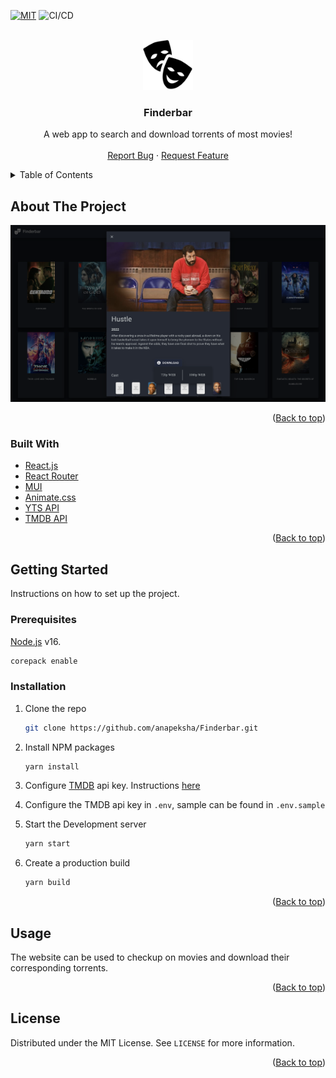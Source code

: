 <div id="top"></div>
<!--
*** Thanks for checking out the Best-README-Template. If you have a suggestion
*** that would make this better, please fork the repo and create a pull request
*** or simply open an issue with the tag "enhancement".
*** Don't forget to give the project a star!
*** Thanks again! Now go create something AMAZING! :D
-->

<!-- PROJECT SHIELDS -->
<!--
*** I'm using markdown "reference style" links for readability.
*** Reference links are enclosed in brackets [ ] instead of parentheses ( ).
*** See the bottom of this document for the declaration of the reference variables
*** for contributors-url, forks-url, etc. This is an optional, concise syntax you may use.
*** https://www.markdownguide.org/basic-syntax/#reference-style-links
-->

[![MIT][license-shield]][license-url]
![CI/CD](https://github.com/anapeksha/finderbar/workflows/build/badge.svg)

<!-- PROJECT LOGO -->
<br />
<div align="center">
  <a href="https://github.com/anapeksha/Finderbar">
    <img src="assets/logo.png" alt="Logo" width="80" height="80" style="object-fit:contain;">
  </a>

  <h3 align="center">Finderbar</h3>

  <p align="center">
    A web app to search and download torrents of most movies!
    <br />
    <br />
    <a href="https://github.com/anapeksha/Finderbar/issues">Report Bug</a>
    ·
    <a href="https://github.com/anapeksha/Finderbar/issues">Request Feature</a>
  </p>
</div>

<!-- TABLE OF CONTENTS -->
<details>
  <summary>Table of Contents</summary>
  <ol>
    <li>
      <a href="#about-the-project">About The Project</a>
      <ul>
        <li><a href="#built-with">Built With</a></li>
      </ul>
    </li>
    <li>
      <a href="#getting-started">Getting Started</a>
      <ul>
        <li><a href="#prerequisites">Prerequisites</a></li>
        <li><a href="#installation">Installation</a></li>
      </ul>
    </li>
    <li><a href="#usage">Usage</a></li>
    <li><a href="#license">License</a></li>
  </ol>
</details>

<!-- ABOUT THE PROJECT -->

## About The Project

[![Product Screen Shot][product-screenshot]](https://github.com/anapeksha/foodzpah-frontend)

<p align="right">(<a href="#top">Back to top</a>)</p>

### Built With

- [React.js](https://reactjs.org/)
- [React Router](https://reactrouter.com/)
- [MUI](https://mui.com/)
- [Animate.css](https://animate.style/)
- [YTS API](https://yts.mx/api/)
- [TMDB API](https://developers.themoviedb.org/3/getting-started/introduction/)

<p align="right">(<a href="#top">Back to top</a>)</p>

<!-- GETTING STARTED -->

## Getting Started

Instructions on how to set up the project.

### Prerequisites

[Node.js](https://nodejs.org) v16.

```sh
corepack enable
```

### Installation

1. Clone the repo
   ```sh
   git clone https://github.com/anapeksha/Finderbar.git
   ```
2. Install NPM packages
   ```sh
   yarn install
   ```
3. Configure [TMDB](https://www.themoviedb.org/) api key. Instructions [here](https://developers.themoviedb.org/3/getting-started/introduction)

4. Configure the TMDB api key in `.env`, sample can be found in `.env.sample`

5. Start the Development server

   ```sh
   yarn start
   ```

6. Create a production build
   ```sh
   yarn build
   ```

<p align="right">(<a href="#top">Back to top</a>)</p>

<!-- USAGE EXAMPLES -->

## Usage

The website can be used to checkup on movies and download their corresponding torrents.

<p align="right">(<a href="#top">Back to top</a>)</p>

<!-- LICENSE -->

## License

Distributed under the MIT License. See `LICENSE` for more information.

<p align="right">(<a href="#top">Back to top</a>)</p>

<!-- MARKDOWN LINKS & IMAGES -->
<!-- https://www.markdownguide.org/basic-syntax/#reference-style-links -->

[license-shield]: https://img.shields.io/github/license/anapeksha/finderbar.svg
[license-url]: https://github.com/anapeksha/finderbar/blob/main/LICENSE
[product-screenshot]: https://github.com/anapeksha/finderbar/blob/main/assets/screenshot.png
